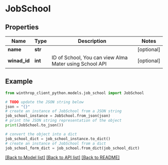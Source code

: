 # JobSchool


## Properties

Name | Type | Description | Notes
------------ | ------------- | ------------- | -------------
**name** | **str** |  | [optional] 
**winad_id** | **int** | ID of School, You can view Alma Mater using School API | [optional] 

## Example

```python
from winthrop_client_python.models.job_school import JobSchool

# TODO update the JSON string below
json = "{}"
# create an instance of JobSchool from a JSON string
job_school_instance = JobSchool.from_json(json)
# print the JSON string representation of the object
print(JobSchool.to_json())

# convert the object into a dict
job_school_dict = job_school_instance.to_dict()
# create an instance of JobSchool from a dict
job_school_form_dict = job_school.from_dict(job_school_dict)
```
[[Back to Model list]](../README.md#documentation-for-models) [[Back to API list]](../README.md#documentation-for-api-endpoints) [[Back to README]](../README.md)


